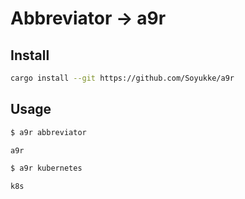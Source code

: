 # Abbreviator -> a9r

## Install
```sh
cargo install --git https://github.com/Soyukke/a9r
```

## Usage

```sh
$ a9r abbreviator

a9r
```

```sh
$ a9r kubernetes

k8s
```
